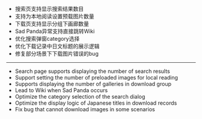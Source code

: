 - 搜索页支持显示搜索结果数目
- 支持为本地阅读设置预载图片数量
- 下载页支持显示分组下画廊数量
- Sad Panda异常支持直接跳转Wiki
- 优化搜索弹窗category选择
- 优化下载记录中日文标题的展示逻辑
- 修复部分场景下下载图片错误的bug

------------------------------------------------------------------------------------------

- Search page supports displaying the number of search results
- Support setting the number of preloaded images for local reading
- Supports displaying the number of galleries in download group
- Lead to Wiki when Sad Panda occurs
- Optimize the category selection of the search dialog
- Optimize the display logic of Japanese titles in download records
- Fix bug that cannot download images in some scenarios